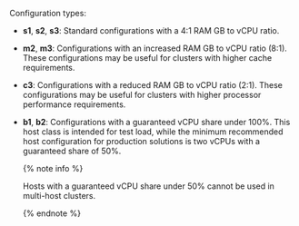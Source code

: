 Configuration types:

* **s1**, **s2**, **s3**: Standard configurations with a 4:1 RAM GB to vCPU ratio.
* **m2**, **m3**: Configurations with an increased RAM GB to vCPU ratio (8:1). These configurations may be useful for clusters with higher cache requirements.
* **c3**: Configurations with a reduced RAM GB to vCPU ratio (2:1). These configurations may be useful for clusters with higher processor performance requirements.
* **b1**, **b2**: Configurations with a guaranteed vCPU share under 100%. This host class is intended for test load, while the minimum recommended host configuration for production solutions is two vCPUs with a guaranteed share of 50%.

  {% note info %}

  Hosts with a guaranteed vCPU share under 50% cannot be used in multi-host clusters.

  {% endnote %}
